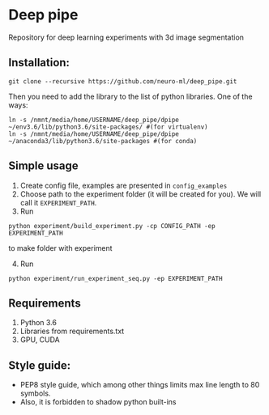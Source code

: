 # Deep pipe

Repository for deep learning experiments with 3d image segmentation


## Installation:
```
git clone --recursive https://github.com/neuro-ml/deep_pipe.git
```
Then you need to add the library to the list of python libraries. One of the ways:
```
ln -s /nmnt/media/home/USERNAME/deep_pipe/dpipe ~/env3.6/lib/python3.6/site-packages/ #(for virtualenv)
ln -s /nmnt/media/home/USERNAME/deep_pipe/dpipe ~/anaconda3/lib/python3.6/site-packages #(for conda)
```

## Simple usage

1. Create config file, examples are presented in `config_examples`
2. Choose path to the experiment folder (it will be created for you). We will call it `EXPERIMENT_PATH`.
3. Run 
```
python experiment/build_experiment.py -cp CONFIG_PATH -ep EXPERIMENT_PATH
```
to make folder with experiment

4. Run 
```
python experiment/run_experiment_seq.py -ep EXPERIMENT_PATH
```

## Requirements

1. Python 3.6
2. Libraries from requirements.txt
3. GPU, CUDA

## Style guide:
- PEP8 style guide, which among other things limits max line length to 80 symbols.
- Also, it is forbidden to shadow python built-ins
